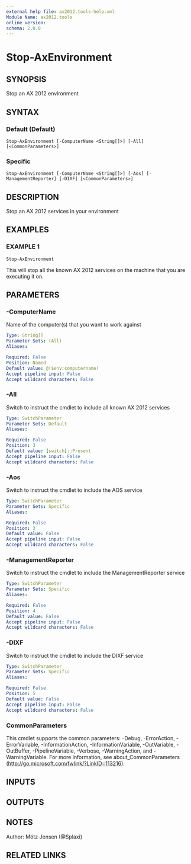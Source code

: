 ```yaml
---
external help file: ax2012.tools-help.xml
Module Name: ax2012.tools
online version:
schema: 2.0.0
---
```


# Stop-AxEnvironment

## SYNOPSIS
Stop an AX 2012 environment

## SYNTAX

### Default (Default)
```
Stop-AxEnvironment [-ComputerName <String[]>] [-All] [<CommonParameters>]
```

### Specific
```
Stop-AxEnvironment [-ComputerName <String[]>] [-Aos] [-ManagementReporter] [-DIXF] [<CommonParameters>]
```

## DESCRIPTION
Stop an AX 2012 services in your environment

## EXAMPLES

### EXAMPLE 1
```
Stop-AxEnvironment
```

This will stop all the known AX 2012 services on the machine that you are executing it on.

## PARAMETERS

### -ComputerName
Name of the computer(s) that you want to work against

```yaml
Type: String[]
Parameter Sets: (All)
Aliases:

Required: False
Position: Named
Default value: @($env:computername)
Accept pipeline input: False
Accept wildcard characters: False
```

### -All
Switch to instruct the cmdlet to include all known AX 2012 services

```yaml
Type: SwitchParameter
Parameter Sets: Default
Aliases:

Required: False
Position: 3
Default value: [switch]::Present
Accept pipeline input: False
Accept wildcard characters: False
```

### -Aos
Switch to instruct the cmdlet to include the AOS service

```yaml
Type: SwitchParameter
Parameter Sets: Specific
Aliases:

Required: False
Position: 3
Default value: False
Accept pipeline input: False
Accept wildcard characters: False
```

### -ManagementReporter
Switch to instruct the cmdlet to include the ManagementReporter service

```yaml
Type: SwitchParameter
Parameter Sets: Specific
Aliases:

Required: False
Position: 4
Default value: False
Accept pipeline input: False
Accept wildcard characters: False
```

### -DIXF
Switch to instruct the cmdlet to include the DIXF service

```yaml
Type: SwitchParameter
Parameter Sets: Specific
Aliases:

Required: False
Position: 5
Default value: False
Accept pipeline input: False
Accept wildcard characters: False
```

### CommonParameters
This cmdlet supports the common parameters: -Debug, -ErrorAction, -ErrorVariable, -InformationAction, -InformationVariable, -OutVariable, -OutBuffer, -PipelineVariable, -Verbose, -WarningAction, and -WarningVariable.
For more information, see about_CommonParameters (http://go.microsoft.com/fwlink/?LinkID=113216).

## INPUTS

## OUTPUTS

## NOTES
Author: Mötz Jensen (@Splaxi)

## RELATED LINKS
